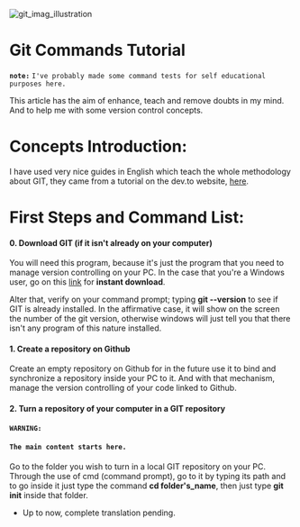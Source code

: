 ![git_imag_illustration](https://raw.githubusercontent.com/2504Guimaraes/Simple-Git-Tutorial/master/images/unsplash_git_img.jpg)

# Git Commands Tutorial
**`note:`** `I've probably made some command tests for self educational purposes here.`

This article has the aim of enhance, teach and remove doubts in my mind. And to help me with some version control concepts.

# Concepts Introduction:

I have used very nice guides in English which teach the whole methodology about GIT, they came from a tutorial on the dev.to website, [here](https://dev.to/gothamv/learn-the-basics-of-git-in-under-10-minutes-475c).

# First Steps and Command List:

#### 0. Download GIT (if it isn't already on your computer)

You will need this program, because it's just the program that you need to manage version controlling on your PC. In the case that you're a Windows user, go on this [link](https://git-scm.com/download/win) for **instant download**.

Alter that, verify on your command prompt; typing **git --version** to see if GIT is already installed. In the affirmative case, it will show on the screen the number of the git version, otherwise windows will just tell you that there isn't any program of this nature installed.

#### 1. Create a repository on Github

Create an empty repository on Github for in the future use it to bind and synchronize a repository inside your PC to it. And with that mechanism, manage the version controlling of your code linked to Github.

#### 2. Turn a repository of your computer in a GIT repository

#### `WARNING:`
#### `The main content starts here.`

Go to the folder you wish to turn in a local GIT repository on your PC. Through the use of cmd (command prompt), go to it by typing its path and to go inside it just type the command **cd folder's_name**, then just type **git init** inside that folder.

- Up to now, complete translation pending.